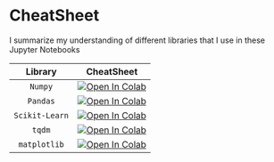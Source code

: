 # CheatSheet
I summarize my understanding of different libraries that I use in these Jupyter Notebooks


| **Library** | **CheatSheet** |
|:-------------:|:-------------:|
| `Numpy` | [![Open In Colab](https://colab.research.google.com/assets/colab-badge.svg)](https://colab.research.google.com/github/tabaraei/CheatSheet/blob/master/notebooks/Numpy.ipynb) |
| `Pandas` | [![Open In Colab](https://colab.research.google.com/assets/colab-badge.svg)](https://colab.research.google.com/github/tabaraei/CheatSheet/blob/master/notebooks/Pandas.ipynb) |
| `Scikit-Learn` | [![Open In Colab](https://colab.research.google.com/assets/colab-badge.svg)](https://colab.research.google.com/github/tabaraei/CheatSheet/blob/master/notebooks/Scikit-Learn.ipynb) |
| `tqdm` | [![Open In Colab](https://colab.research.google.com/assets/colab-badge.svg)](https://colab.research.google.com/github/tabaraei/CheatSheet/blob/master/notebooks/tqdm.ipynb) |
| `matplotlib` | [![Open In Colab](https://colab.research.google.com/assets/colab-badge.svg)](https://colab.research.google.com/github/tabaraei/CheatSheet/blob/master/notebooks/matplotlib.ipynb) |

